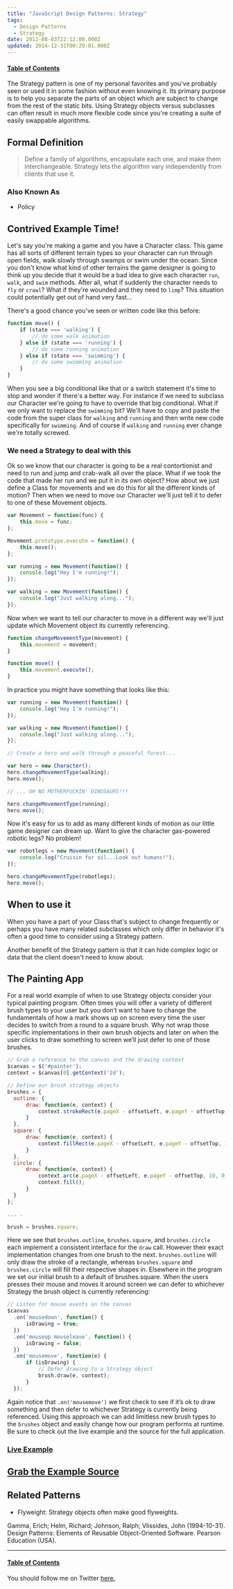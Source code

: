 ```yaml
---
title: "JavaScript Design Patterns: Strategy"
tags:
  - Design Patterns
  - Strategy
date: 2012-08-03T22:12:00.000Z
updated: 2014-12-31T00:29:01.000Z
---
```


#### [Table of Contents](/javascript-design-patterns/)

The Strategy pattern is one of my personal favorites and you've probably seen or used it in some fashion without even knowing it. Its primary purpose is to help you separate the parts of an object which are subject to change from the rest of the static bits. Using Strategy objects versus subclasses can often result in much more flexible code since you're creating a suite of easily swappable algorithms.

Formal Definition
-----------------

> Define a family of algorithms, encapsulate each one, and make them interchangeable. Strategy lets the algorithm vary independently from clients that use it.

### Also Known As

-   Policy

Contrived Example Time!
-----------------------

Let's say you're making a game and you have a Character class. This game has all sorts of different terrain types so your character can run through open fields, walk slowly through swamps or swim under the ocean. Since you don't know what kind of other terrains the game designer is going to think up you decide that it would be a bad idea to give each character `run`, `walk`, and `swim` methods. After all, what if suddenly the character needs to `fly` or `crawl`? What if they're wounded and they need to `limp`? This situation could potentially get out of hand very fast...

There's a good chance you've seen or written code like this before:

```js
function move() {
	if (state === 'walking') {
		// do some walk animation
	} else if (state === 'running') {
		// do some running animation
	} else if (state === 'swimming') {
		// do some swimming animation
	}
}
```

When you see a big conditional like that or a switch statement it's time to stop and wonder if there's a better way. For instance if we need to subclass our Character we're going to have to override that big conditional. What if we only want to replace the `swimming` bit? We'll have to copy and paste the code from the super class for `walking` and `running` and then write new code specifically for `swimming`. And of course if `walking` and `running` ever change we're totally screwed.

### We need a Strategy to deal with this

Ok so we know that our character is going to be a real contortionist and need to run and jump and crab-walk all over the place. What if we took the code that made her run and we put it in its own object? How about we just define a Class for movements and we do this for all the different kinds of motion? Then when we need to move our Character we'll just tell it to defer to one of these Movement objects.

```js
var Movement = function(func) {
	this.move = func;
};

Movement.prototype.execute = function() {
	this.move();
};

var running = new Movement(function() {
	console.log("Hey I'm running!");
});

var walking = new Movement(function() {
	console.log("Just walking along...");
});
```

Now when we want to tell our character to move in a different way we'll just update which Movement object its currently referencing.

```js
function changeMovementType(movement) {
	this.movement = movement;
}

function move() {
	this.movement.execute();
}
```

In practice you might have something that looks like this:

```js
var running = new Movement(function() {
	console.log("Hey I'm running!");
});

var walking = new Movement(function() {
	console.log("Just walking along...");
});

// Create a hero and walk through a peaceful forest...

var hero = new Character();
hero.changeMovementType(walking);
hero.move();

// ... OH NO MOTHERFUCKIN' DINOSAURS!!!

hero.changeMovementType(running);
hero.move();
```

Now it's easy for us to add as many different kinds of motion as our little game designer can dream up. Want to give the character gas-powered robotic legs? No problem!

```js
var robotlegs = new Movement(function() {
	console.log("Cruisin for oil...Look out humans!");
});

hero.changeMovementType(robotlegs);
hero.move();
```

When to use it
--------------

When you have a part of your Class that's subject to change frequently or perhaps you have many related subclasses which only differ in behavior it's often a good time to consider using a Strategy pattern.

Another benefit of the Strategy pattern is that it can hide complex logic or data that the client doesn't need to know about.

The Painting App
----------------

For a real world example of when to use Strategy objects consider your typical painting program. Often times you will offer a variety of different brush types to your user but you don’t want to have to change the fundamentals of how a mark shows up on screen every time the user decides to switch from a round to a square brush. Why not wrap those specific implementations in their own brush objects and later on when the user clicks to draw something to screen we’ll just defer to one of those brushes.

```js
// Grab a reference to the canvas and the drawing context
$canvas = $('#painter');
context = $canvas[0].getContext('2d');

// Define our brush strategy objects
brushes = {
  outline: {
      draw: function(e, context) {
          context.strokeRect(e.pageX - offsetLeft, e.pageY - offsetTop, 10, 10);
      }
  },
  square: {
      draw: function(e, context) {
          context.fillRect(e.pageX - offsetLeft, e.pageY - offsetTop, 10, 10);
      }
  },
  circle: {
      draw: function(e, context) {
          context.arc(e.pageX - offsetLeft, e.pageY - offsetTop, 10, 0, Math.PI * 2);
          context.fill();
      }
  }
};

... .

brush = brushes.square;
```

Here we see that `brushes.outline`, `brushes.square`, and `brushes.circle` each implement a consistent interface for the `draw` call. However their exact implementation changes from one brush to the next. `brushes.outline` will only draw the stroke of a rectangle, whereas `brushes.square` and `brushes.circle` will fill their respective shapes in. Elsewhere in the program we set our initial brush to a default of brushes.square. When the users presses their mouse and moves it around screen we can defer to whichever Strategy the brush object is currently referencing:

```js
// Listen for mouse events on the canvas
$canvas
  .on('mousedown', function() {
      isDrawing = true;
  })
  .on('mouseup mouseleave', function() {
      isDrawing = false;
  })
  .on('mousemove', function(e) {
      if (isDrawing) {
          // Defer drawing to a Strategy object
          brush.draw(e, context);
      }
  });
```

Again notice that `.on('mousemove')` we first check to see if it’s ok to draw something and then defer to whichever Strategy is currently being referenced. Using this approach we can add limitless new brush types to the `brushes` object and easily change how our program performs at runtime. Be sure to check out the live example and the source for the full application.

### [Live Example](https://robdodson.s3.amazonaws.com/javascript-design-patterns/strategy/painter/index.html)

[Grab the Example Source](https://github.com/robdodson/JavaScript-Design-Patterns/tree/master/strategy/)
--------------------------------------------------------------------------------------------------------

Related Patterns
----------------

-   Flyweight: Strategy objects often make good flyweights.

Gamma, Erich; Helm, Richard; Johnson, Ralph; Vlissides, John (1994-10-31). Design Patterns: Elements of Reusable Object-Oriented Software. Pearson Education (USA).

- - -

#### [Table of Contents](/javascript-design-patterns/)

You should follow me on Twitter [here.](https://twitter.com/rob_dodson)